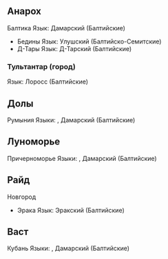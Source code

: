 ## Анарох

Балтика
Язык: Дамарский (Балтийские)
*   Бедины
    Язык: Улушский (Балтийско-Семитские)
*   Д-Тары
    Язык: Д-Тарский (Балтийские)

### Тультантар (город)

Язык: Лоросс (Балтийские)

## Долы

Румыния
Языки: , Дамарский (Балтийские)

## Луноморье

Причерноморье
Языки: , Дамарский (Балтийские)

## Райд

Новгород
*   Эрака
    Язык: Эракский (Балтийские)

## Васт

Кубань
Языки: , Дамарский (Балтийские)
